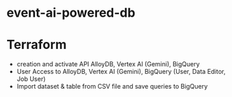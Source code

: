 # event-ai-powered-db

# Terraform
- creation and activate API AlloyDB, Vertex AI (Gemini), BigQuery
- User Access to AlloyDB, Vertex AI (Gemini), BigQuery (User, Data Editor, Job User)
- Import dataset & table from CSV file and save queries to BigQuery
